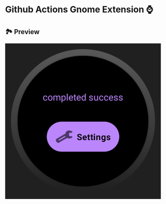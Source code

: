 # Github Actions Gnome Extension ⌚

## 🏞 Preview

![](https://github.com/arononak/github-actions-wear-os/blob/main/docs/preview.png?raw=true)
